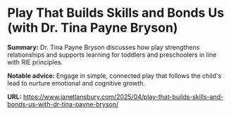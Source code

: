 # Play That Builds Skills and Bonds Us (with Dr. Tina Payne Bryson)

**Summary:** Dr. Tina Payne Bryson discusses how play strengthens relationships and supports learning for toddlers and preschoolers in line with RIE principles.

**Notable advice:** Engage in simple, connected play that follows the child's lead to nurture emotional and cognitive growth.

**URL:** https://www.janetlansbury.com/2025/04/play-that-builds-skills-and-bonds-us-with-dr-tina-payne-bryson/
